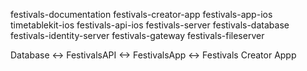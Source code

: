 
festivals-documentation
festivals-creator-app
festivals-app-ios
timetablekit-ios
festivals-api-ios
festivals-server
festivals-database
festivals-identity-server
festivals-gateway
festivals-fileserver


 Database   <->     FestivalsAPI    <-> FestivalsApp
                                    <-> Festivals Creator Appp


